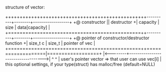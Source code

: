 

structure of vector:


+++++++++++++++++++++++++++++++++++++++++++++++++----------+--------+------------------+
+@      constructor      ||      destructor    +| capacity |  size  |  data[capacity]  |
+==============================================++----------+--------+------------------+
+@ pointer of constructor/destructor function  +| size_t c | size_t |  pointer of vec  |
+==============================================++===================|==================+
|<--------+----------------------------------->|                    ^
          ^                                                         | user's pointer vector => that user can use vec[i]
          | this optional settings, if your type(struct) has malloc/free (default=NULL) 

